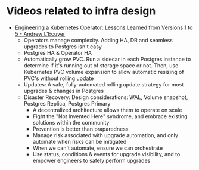 # Videos related to infra design

- [Engineering a Kubernetes Operator: Lessons Learned from Versions 1 to 5 - Andrew L'Ecuyer](https://www.youtube.com/watch?v=p2v7bPJkrVU)
    - Operators manage complexity. Adding HA, DR and seamless upgrades to Postgres isn't easy
    - Postgres HA & Operator HA
    - Automatically grow PVC. Run a sidecar in each Postgres instance to determine if it's running out of storage space or not. Then, use Kubernetes  PVC volume expansion to allow automatic resizing of PVC's without rolling update
    - Updates: A safe, fully-automated rolling update strategy for most upgrades & changes in Postgres
    - Disaster Recovery: Design considerations: WAL, Volume snapshot, Postgres Replica, Postgres Primary
        - A decentralized architecture allows them to operate on scale
        - Fight the "Not Invented Here" syndrome, and embrace existing solutions within the community
        - Prevention is better than praparedness
        - Manage risk associated with upgrade automation, and only automate when risks can be mitigated
        - When we can't automate, ensure we can orchestrate
        - Use status, conditions & events for upgrade visibility, and to empower engineers to safely perform upgrades

